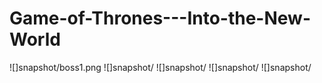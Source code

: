 # Game-of-Thrones---Into-the-New-World

![]snapshot/boss1.png
![]snapshot/
![]snapshot/
![]snapshot/
![]snapshot/
